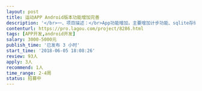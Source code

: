```yaml
---                
layout: post       
title: 运动APP Android版本功能增加完善           
description: '</br>一、项目描述：</br>App功能增加，主要增加计步功能、sqlite存储和柱状图实现。</br></br>二、主要功能点：</br> 计步功能：按小时将步数存取到数据库，并将步数按小时为单位划出柱状图。能实时更新当天步数（不用数据库）和查看历史天数步数（数据库）。</br> 数据统计：柱状图，可以按天显示运动数据，需要数据库中处理全部数据（日期以       及对应的数据）</br>  蓝牙设置界面：实现界面点选替换和拖动，并发送模拟数据（对应编码）</br>三、可参考产品：</br></br>四、人员要求：</br>1、有运动App产品的开发经验，有计步处理相关经验</br>2、熟悉图表展示和sqlite数据处理，特别是能多数据从数据库分页查询处理。</br>3、良好的沟通能力和契约精神</br>'     
contenturl: https://pro.lagou.com/project/8286.html      
tags: [APP开发,android开发]            
salary: 3000-5000元          
publish_time: '已发布 3 小时'         
start_time: '2018-06-05 18:08:26'           
review: 93人                   
apply: 3人                   
recommend: 1人                   
time_range: 2-4周              
status: 招募中                  
---                 
```

